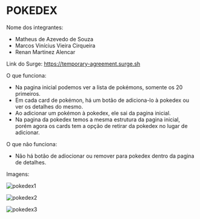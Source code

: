 # POKEDEX

Nome dos integrantes: 
- Matheus de Azevedo de Souza
- Marcos Vinícius Vieira Cirqueira
- Renan Martinez Alencar

Link do Surge: https://temporary-agreement.surge.sh

O que funciona:
- Na pagina inicial podemos ver a lista de pokémons, somente os 20 primeiros.
- Em cada card de pokémon, há um botão de adiciona-lo à pokedex ou ver os detalhes do mesmo.
- Ao adicionar um pokémon à pokedex, ele sai da pagina inicial.
- Na pagina da pokedex temos a mesma estrutura da pagina inicial, porém agora os cards tem a opção de retirar da pokedex no lugar de adicionar.

O que não funciona: 
- Não há botão de adiocionar ou remover para pokedex dentro da pagina de detalhes.

Imagens:

![pokedex1](https://user-images.githubusercontent.com/99031516/167328194-6644c1d8-314b-4da9-bff5-ffdedc1b1e13.jpg)

![pokedex2](https://user-images.githubusercontent.com/99031516/167328196-0e714f56-a94b-4fb6-bd58-45e4acd5cc36.jpg)

![pokedex3](https://user-images.githubusercontent.com/99031516/167328198-276a7ef1-2f4d-41a6-bfcf-e3e3bfb53a45.jpg)
